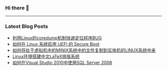 ### Hi there 👋

<!--
**hchen90/hchen90** is a ✨ _special_ ✨ repository because its `README.md` (this file) appears on your GitHub profile.

Here are some ideas to get you started:

- 🔭 I’m currently working on ...
- 🌱 I’m currently learning ...
- 👯 I’m looking to collaborate on ...
- 🤔 I’m looking for help with ...
- 💬 Ask me about ...
- 📫 How to reach me: ...
- 😄 Pronouns: ...
- ⚡ Fun fact: ...
-->



---

### Latest Blog Posts

<!-- BLOG-POST-LIST:START -->
- [利用Linux的coredump机制快速定位程序BUG](http://hchen90.top/2019/11/12/linuxcoredumptofindbug/)
- [如何在 Linux 系统启用 UEFI 的 Secure Boot](http://hchen90.top/2017/09/02/enablesbonlinux/)
- [如何将处于虚拟机中的MINIX系统中的文件复制到实体机的LINUX系统中来](http://hchen90.top/2016/10/03/minix/)
- [Linux环境搭建中文LaTeX排版系统](http://hchen90.top/2016/05/03/linuxlatex/)
- [如何在Visual Studio 2010中使用SQL Server 2008](http://hchen90.top/2014/08/02/vssqlserver2008/)
<!-- BLOG-POST-LIST:END -->